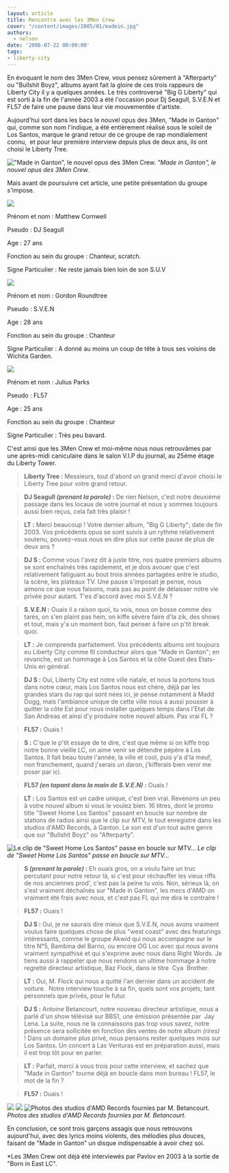 ```yaml
---
layout: article
title: Rencontre avec les 3Men Crew
cover: "/content/images/2005/01/madein.jpg"
authors:
  - nelson
date: '2006-07-22 00:00:00'
tags:
- liberty-city
---
```


En évoquant le nom des 3Men Crew, vous pensez sûrement à "Afterparty" ou "Bullshit Boyz", albums ayant fait la gloire de ces trois rappeurs de Liberty City il y a quelques années. Le très controversé "Big G Liberty" qui est sorti à la fin de l'année 2003 a été l'occasion pour Dj Seagull, S.V.E.N et FL57 de faire une pause dans leur vie mouvementée d'artiste.

Aujourd'hui sort dans les bacs le nouvel opus des 3Men, "Made in Ganton" qui, comme son nom l'indique, a été entièrement réalisé sous le soleil de Los Santos, marque le grand retour de ce groupe de rap mondialement connu,&nbsp; et pour leur première interview depuis plus de deux ans, ils ont choisi le Liberty Tree.

!["Made in Ganton", le nouvel opus des 3Men Crew.](/content/images/2005/01/madein.jpg)
_"Made in Ganton", le nouvel opus des 3Men Crew._

Mais avant de poursuivre cet article, une petite présentation du groupe s'impose.

![](/content/images/2005/01/djseagull.jpg)

Prénom et nom : Matthew Cornwell

Pseudo : DJ Seagull

Age : 27 ans

Fonction au sein du groupe : Chanteur, scratch.

Signe Particulier : Ne reste jamais bien loin de son S.U.V

![](/content/images/2005/01/SVEN.jpg)

Prénom et nom : Gordon Roundtree

Pseudo : S.V.E.N

Age : 28 ans

Fonction au sein du groupe : Chanteur

Signe Particulier : A donné au moins un coup de tête à tous ses voisins de Wichita Garden.

![](/content/images/2005/01/FL57.jpg)

Prénom et nom : Julius Parks

Pseudo : FL57

Age : 25 ans

Fonction au sein du groupe : Chanteur

Signe Particulier : Très peu bavard.

C'est ainsi que les 3Men Crew et moi-même nous nous&nbsp;retrouvâmes par une après-midi caniculaire dans le salon V.I.P du journal, au 25ème étage du Liberty Tower.

> **Liberty Tree :** Messieurs, tout d'abord un grand merci d'avoir choisi le Liberty Tree pour votre grand retour.

> **DJ Seagull _(prenant la parole)_ :** De rien Nelson, c'est notre deuxième passage dans les locaux de votre journal et nous y sommes toujours aussi bien reçus, cela fait très plaisir !

> **LT :** Merci beaucoup ! Votre dernier album, "Big G Liberty"; date de fin 2003. Vos précédents opus se sont suivis à un rythme relativement soutenu, pouvez-vous nous en dire plus sur cette pause de plus de deux ans ?

> **DJ S :** Comme vous l'avez dit&nbsp;à juste titre, nos quatre premiers albums se sont enchaînés très rapidement, et je dois avouer que c'est relativement fatiguant au bout trois années partagées entre le studio, la scène, les plateaux TV. Une pause s'imposait je pense, nous aimons ce que nous faisons, mais pas au point de délaisser notre vie privée pour autant. T'es d'accord avec moi S.V.E.N ?

> **S.V.E.N :** Ouais il a raison quoi, tu vois, nous on bosse comme des tarés, on s'en plaint pas hein, on kiffe sévère faire d'la zik, des shows et tout, mais y'a un moment bon, faut penser à faire un p'tit break quoi.

> **LT :** Je comprends parfaitement. Vos précédents albums ont toujours eu Liberty City comme fil conducteur alors que "Made in Ganton"; en revanche, est un hommage à Los Santos et la côte Ouest des Etats-Unis en général.

> **DJ S :** Oui, Liberty City est notre ville natale, et nous la portons tous dans notre cœur, mais Los Santos nous est chère, déjà par les grandes stars du rap qui sont nées ici, je pense notamment à Madd Dogg, mais l'ambiance unique de cette ville nous a aussi pousser à quitter la côte Est pour nous installer quelques temps dans l'Etat de San Andreas et ainsi d'y produire notre nouvel album. Pas vrai FL ?

> **FL57 :** Ouais !

> **S :** C'que le p'tit essaye de te dire, c'est que même si on kiffe trop notre bonne vieille LC, on aime venir se détendre pépère à Los Santos. Il fait beau toute l'année, la ville et cool, puis y'a d'la meuf, non franchement, quand j'serais un daron, j'kifferais bien venir me poser par ici.

> **FL57 _(en tapant dans la main de S.V.E.N)_ :** Ouais !

> **LT :** Los Santos est un cadre unique, c'est bien vrai. Revenons un peu à votre nouvel album si vous le voulez bien. 16 titres, dont le promo title "Sweet Home Los Santos" passant en boucle sur nombre de stations de radios ainsi que le clip sur MTV, le tout enregistré dans les studios d'AMD Records, à Ganton. Le son est d'un tout autre genre que sur "Bullshit Boyz" ou "Afterparty".

![Le clip de "Sweet Home Los Santos" passe en boucle sur MTV...](/content/images/2005/01/MTV.jpg)
_Le clip de "Sweet Home Los Santos" passe en boucle sur MTV..._

> **S _(prenant la parole)_ :** Eh ouais gros, on a voulu faire un truc percutant pour notre retour là, si c'est pour réchauffer les vieux riffs de nos anciennes prod', c'est pas la peine tu vois. Non, sérieux là, on s'est vraiment déchaînés sur "Made in Ganton", les mecs d'AMD on vraiment été frais avec nous, et c'est pas FL qui me dira le contraire !

> **FL57 :** Ouais !

> **DJ S :** Oui, je ne saurais dire mieux que S.V.E.N, nous avons vraiment voulus faire quelques chose de plus "west coast" avec des featurings intéressants, comme le groupe Akwid qui nous accompagne sur le titre N°5, Bambina del Barrio, ou encore OG Loc avec qui nous avons vraiment sympathisé et qui s'exprime avec nous dans Right Words. Je tiens aussi à rappeler que nous rendons un ultime hommage à notre regretté directeur artistique, Baz Flock, dans le titre&nbsp; Cya&nbsp; Brother.

> **LT :** Oui, M. Flock qui nous a quitté l'an dernier dans un accident de voiture.&nbsp; Notre interview touche à sa fin, quels sont vos projets, tant personnels que privés, pour le futur.

> **DJ S :** Antoine Betancourt, notre nouveau directeur artistique, nous a parlé d'un show télévisé sur BBS1, une émission présentée par&nbsp; Jay Lena. La suite, nous ne la connaissons pas trop vous savez, notre présence sera sollicitée en fonction des ventes de notre album _(rires)_ ! Dans un domaine plus privé, nous pensons rester quelques mois sur Los Santos. Un concert à Las Venturas est en préparation aussi, mais il est trop tôt pour en parler.

> **LT :** Parfait, merci à vous trois pour cette interview, et sachez que "Made in Ganton" tourne déjà en boucle dans mon bureau ! FL57, le mot de la fin ?

> **FL57 :** Ouais !

![](/content/images/2005/01/gantonprod.jpg)
![](/content/images/2005/01/stud1.jpg)
![Photos des studios d'AMD Records fournies par M. Betancourt.](/content/images/2005/01/stud2.jpg)
_Photos des studios d'AMD Records fournies par M. Betancourt._

En conclusion, ce sont trois garçons assagis que nous retrouvons aujourd'hui, avec des lyrics moins violents, des mélodies plus douces, faisant de "Made in Ganton" un disque indispensable à avoir chez soi.

\*Les 3Men Crew ont déjà été interviewés par Pavlov en 2003 à la sortie de "Born in East LC".